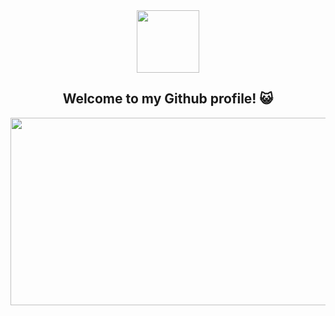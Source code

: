 <div id="header" align="center">
  <img src="https://cdn141.picsart.com/328467160073211.png?to=crop&type=webp&r=-1x-1&q=85" width="100"/>
  
  <div id="badges">
  </div>
  
  <img src="https://komarev.com/ghpvc/?username=Gonzamastercat&style=flat-square&color=blue" alt=""/>
  
  <h2> Welcome to my Github profile! 😺 </h2>
</div>

<div id="body">
  <div align="center">
  <img src="https://img.freepik.com/free-vector/metropolis-night-landscape-neon-cartoon-vector_1441-3163.jpg?w=1380&t=st=1654246669~exp=1654247269~hmac=050575166e8cd28b8567eb861c7c25baa9d5a26d5a10be47caaa795c88fd22f1" width="600" height="300"/>
  </div>
</div>
